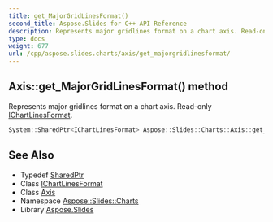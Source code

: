 ```yaml
---
title: get_MajorGridLinesFormat()
second_title: Aspose.Slides for C++ API Reference
description: Represents major gridlines format on a chart axis. Read-only IChartLinesFormat.
type: docs
weight: 677
url: /cpp/aspose.slides.charts/axis/get_majorgridlinesformat/
---
```

## Axis::get_MajorGridLinesFormat() method


Represents major gridlines format on a chart axis. Read-only [IChartLinesFormat](../../ichartlinesformat/).

```cpp
System::SharedPtr<IChartLinesFormat> Aspose::Slides::Charts::Axis::get_MajorGridLinesFormat() override
```

## See Also

* Typedef [SharedPtr](../../system/sharedptr/)
* Class [IChartLinesFormat](../ichartlinesformat/)
* Class [Axis](./)
* Namespace [Aspose::Slides::Charts](../)
* Library [Aspose.Slides](../../)